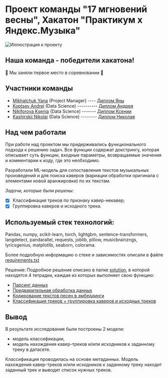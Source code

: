 # Проект команды "17 мгновений весны", Хакатон "Практикум x Яндекс.Музыка"

![Иллюстрация к проекту](https://yielding-character-d3f.notion.site/image/https%3A%2F%2Fprod-files-secure.s3.us-west-2.amazonaws.com%2F2baaeed3-17c9-4763-bd41-59890c1e9406%2F78607ed7-bcb2-484b-92eb-0630853cb3c4%2F2023-10-20_09.47.37.jpg?table=block&id=ccfa20ce-dc10-4ef5-9e37-e73aa09dfc3f&spaceId=2baaeed3-17c9-4763-bd41-59890c1e9406&width=2000&userId=&cache=v2)

## Наша команда - победители хакатона!
🥇 Мы заняли первое место в соревновании 🥇  

## Участники команды
- [Mikhalchuk Yana](https://github.com/YanaMikhalchuk) (Project Manager) ---- [Диплом Яны](https://drive.google.com/file/d/1VRXSwZp6oXDJfghVpDSc4CjB2IAULi22/view?usp=drive_link)
- [Koptsev Andrei](https://github.com/AVKopt) (Data Science) ---------- [Диплом Андрея](https://drive.google.com/file/d/1ZXLs9ujvqod2rmZsmIZCGRWWtIax2TyG/view?usp=drive_link)
- [Nikiforova Ksenia](https://github.com/nikiforovaks) (Data Science) ------- [Диплом Ксении](https://drive.google.com/file/d/1jgCOp0Bjqi0VOeVg5j1555J3NOURVxoU/view?usp=drive_link)
- [Kashirskii Nikolai](https://github.com/Learningsome) (Data Science) -------- [Диплом Николая](https://drive.google.com/file/d/1DleHo3NCh6QVsv36GsuIiprDNqG1BUTA/view?usp=drive_link)

## Над чем работали
При работе над проектом мы придерживались функционального подхода к решению задач. Все функции содержат докстрингу, которая описывает суть функции, входные параметры, возвращаемые значения и комментарии к коду, где это необходимо.

Разработали ML-модель для сопоставления текстов музыкальных произведений и для поиска каверов (вариации обработки оригинала с элементами новой аранжировки) по их текстам.  

*Задачи, которые были решены*:
- [x] Классификация треков по признаку кавер-некавер; 
- [x] Группировка каверов и исходного трека.

## Используемый стек технологий:
Pandas, numpy, scikit-learn, torch, lightgbm, sentence-transformers, langdetect, pandarallel, requests, joblib, pillow, musicbrainzngs, lyricsgenius, matplotlib, seaborn, colorama.

Более подробную информацию о стеке и зависимостях описали в файле [requirements.txt](https://github.com/nikiforovaks/hackathon-yandex-music/requirements.txt)

Решение:
Подробное решение описано в папке [solution](https://github.com/nikiforovaks/hackathon-yandex-music/solution), в которой находятся 4 тетрадки, каждая из которых выполняет свою функцию:
- [Парсинг данных](https://github.com/nikiforovaks/hackathon-yandex-music/solution/01-text-parsing.ipynb)
- [Предварительная обработка данных](https://github.com/nikiforovaks/hackathon-yandex-music/solution/02-data-preprocessing.ipynb)
- [Кодирование текстов песен в эмбеддинги](https://github.com/nikiforovaks/hackathon-yandex-music/solution/03-text-encoding.ipynb)
- [Классификация треков + группировка каверов и исходных треков](https://github.com/nikiforovaks/hackathon-yandex-music/solution/04-tracks-classification-and-grouping.ipynb)

## Вывод
В результате исследования были построены 2 модели:

- модель классификации,
- модель нахождения кавер-треков и/или исходников к заданному треку в датасете.

Классификация проводилась на основе метаданных. 
Модель нахождения кавер-треков и/или исходников к заданному треку находит заданный трек и выводит список нужных треков.


